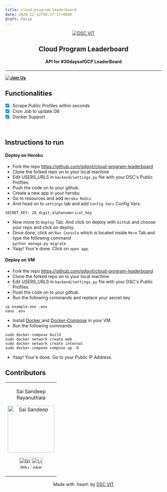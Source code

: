 ```yaml
---
title: cloud-program-leaderboard
date: 2020-12-12T08:27:17+0000
draft: false
---
```

<p align="center">
<a href="https://dscvit.com">
	<img src="https://user-images.githubusercontent.com/30529572/92081025-fabe6f00-edb1-11ea-9169-4a8a61a5dd45.png" alt="DSC VIT"/>
</a>
	<h2 align="center"> Cloud Program Leaderboard </h2>
	<h4 align="center"> API for #30daysofGCP LeaderBoard <h4>
</p>

---
[![Join Us](https://img.shields.io/badge/Join%20Us-Developer%20Student%20Clubs-red)](https://dsc.community.dev/vellore-institute-of-technology/)

## Functionalities
- [x]  Scrape Public Profiles within seconds
- [x]  Cron Job to update DB
- [x]  Docker Support

<br>


## Instructions to run

#### Deploy on Heroku
* Fork the repo https://github.com/gdgvit/cloud-program-leaderboard
* Clone the forked repo on to your local machine
* Edit USERS_URLS in ```backend/settings.py``` file with your DSC's Public Profiles.
* Push the code on to your github.
* Create a new app in your heroku
* Go to resources and add ```Heroku Redis```
* And head on to ```settings``` tab and add ```Config Vars```
Config Vars:
```
SECRET_KEY: 20_digit_alphanumerical_key
```
* Now move to ```Deploy``` Tab. And click on deploy with ```Github``` and choose your repo and click on deploy.
* Once done, click on ```Run Console``` which is located inside ```More``` Tab and type the following command <br>```python manage.py migrate```
* Yaay! Your'e done. Click on ```open app```.

#### Deploy on VM
* Fork the repo https://github.com/gdgvit/cloud-program-leaderboard
* Clone the forked repo on to your local machine
* Edit USERS_URLS in ```backend/settings.py``` file with your DSC's Public Profiles.
* Push the code on to your github.
* Run the following commands and replace your secret key
```
cp example.env .env
nano .env
```
* Install <a href = "https://docs.docker.com/engine/install/">Docker </a>and <a href = "https://docs.docker.com/compose/install/">Docker-Compose</a> in your VM.
* Run the following commands
```
sudo docker-compose build
sudo docker network create web
sudo docker network create internal
sudo docker-compose compose up -d
```
* Yaay! Your'e done. Go to your Public IP Address.

## Contributors

<table>
<tr align="center">


<td>

Sai Sandeep <br>Rayanuthala

<p align="center">
<img src = "https://avatars0.githubusercontent.com/u/43823311?s=460&u=e0da23e03034950789b46d08e02c836c4f72f404&v=4" width="150" height="150" alt="Sai Sandeep">
</p>
<p align="center">
<a href = "https://github.com/raysandeep"><img src = "http://www.iconninja.com/files/241/825/211/round-collaboration-social-github-code-circle-network-icon.svg" width="36" height = "36" alt="GitHub"/></a>
<a href = "https://www.linkedin.com/in/sai-sandeep-r/">
<img src = "http://www.iconninja.com/files/863/607/751/network-linkedin-social-connection-circular-circle-media-icon.svg" width="36" height="36" alt="LinkedIn"/>
</a>
</p>
</td>



</tr>
  </table>

<p align="center">
	Made with :heart: by <a href="https://dscvit.com">DSC VIT</a>
</p>

